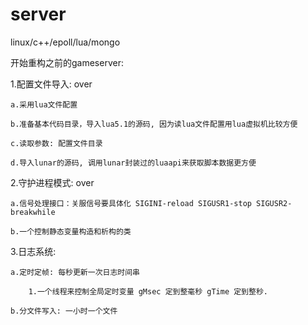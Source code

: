 # server
linux/c++/epoll/lua/mongo

开始重构之前的gameserver:

1.配置文件导入: over
  
    a.采用lua文件配置
  
    b.准备基本代码目录，导入lua5.1的源码, 因为读lua文件配置用lua虚拟机比较方便
  
	c.读取参数: 配置文件目录

	d.导入lunar的源码, 调用lunar封装过的luaapi来获取脚本数据更方便

2.守护进程模式: over
    
    a.信号处理接口：关服信号要具体化 SIGINI-reload SIGUSR1-stop SIGUSR2-breakwhile

	b.一个控制静态变量构造和析构的类

3.日志系统:
    
    a.定时定帧: 每秒更新一次日志时间串
		
		1.一个线程来控制全局定时变量 gMsec 定到整毫秒 gTime 定到整秒.
    
    b.分文件写入: 一小时一个文件

